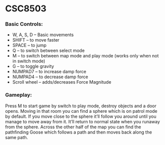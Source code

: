 # CSC8503

### Basic Controls:

* W, A, S, D – Basic movements
* SHIFT – to move faster
* SPACE – to jump
* Q – to switch between select mode 
* M – to switch between map mode and play mode (works only when not in switch mode)
* G – to toggle gravity
* NUMPAD7 – to increase damp force
* NUMPAD4 – to decrease damp force
* Scroll wheel – adds/decreases Force Magnitude

### Gameplay:
Press M to start game by switch to play mode, destroy objects and a door opens. Moving in that room you can find a sphere which is on patrol mode by default. If you move close to the sphere it’ll follow you around until you manage to move away from it. It’ll return to normal state when you runaway from the sphere. Across the other half of the map you can find the pathfinding Goose which follows a path and then moves back along the same path.
